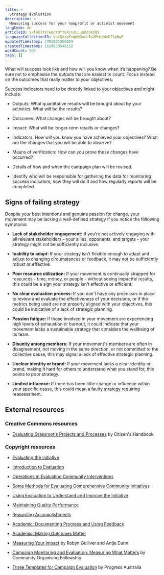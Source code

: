 ```yaml
---
title: >
  Strategy evaluation
description: >
  Measuring success for your nonprofit or activist movement
langCode: en
articleID: xkfGOltV7wEdr0ftGXjsXLLuQddbXdQ5
languageCollectionID: VafQXipYsWpMOuchIo2PnHqWmDZ1pNwE
updatedTimestamp: 1701621266059
createdTimestamp: 1629639548152
wordCount: 505
tags: []
---
```


What will success look like and how will you know when it’s happening? Be sure not to emphasise the outputs that are easiest to count. Focus instead on the outcomes that really matter to your objectives.

Success indicators need to be directly linked to your objectives and might include:

-   Outputs: What quantitative results will be brought about by your activities. What will be the results?
    
-   Outcomes: What changes will be brought about?
    
-   Impact: What will be longer-term results or changes?
    
-   Indicators: How will you know you have achieved your objectives? What are the changes that you will be able to observe?
    
-   Means of verification: How can you prove these changes have occurred?
    
-   Details of how and when the campaign plan will be revised.
    
-   Identify who will be responsible for gathering the data for monitoring success indicators, how they will do it and how regularly reports will be completed.
    

## Signs of failing strategy

Despite your best intentions and genuine passion for change, your movement may be lacking a well-defined strategy if you notice the following symptoms:

-   **Lack of stakeholder engagement:** If you're not actively engaging with all relevant stakeholders - your allies, opponents, and targets - your strategy might not be sufficiently inclusive.
    
-   **Inability to adapt:** If your strategy isn't flexible enough to adapt and adjust to changing circumstances or feedback, it may not be sufficiently robust or effective.
    
-   **Poor resource utilization:** If your movement is continually strapped for resources - time, money, or people - without seeing impactful results, this could be a sign your strategy isn't effective or efficient.
    
-   **No clear evaluation process:** If you don't have any processes in place to review and evaluate the effectiveness of your decisions, or if the metrics being used are not properly aligned with your objectives, this could be indicative of a lack of strategic planning.
    
-   **Passion fatigue:** If those involved in your movement are experiencing high levels of exhaustion or burnout, it could indicate that your movement lacks a sustainable strategy that considers the wellbeing of its team.
    
-   **Disunity among members:** If your movement's members are often in disagreement, not moving in the same direction, or not committed to the collective cause, this may signal a lack of effective strategic planning.
    
-   **Unclear identity or brand:** If your movement lacks a clear identity or brand, making it hard for others to understand what you stand for, this points to poor strategy.
    
-   **Limited influence:** If there has been little change or influence within your specific cause, this could mean a faulty strategy requiring reassessment.
    

## External resources

### Creative Commons resources

-   [Evaluating Grassroot's Projects and Processes](https://citizenshandbook.org/1_05_evaluate.html?utm_source=activisthandbook.org) by Citizen's Handbook
    

### Copyright resources

-   [Evaluating the Initiative](https://ctb.ku.edu/en/evaluating-initiative)
    
-   [Introduction to Evaluation](https://ctb.ku.edu/en/table-of-contents/evaluate/evaluation)
    
-   [Operations in Evaluating Community Interventions](https://ctb.ku.edu/en/table-of-contents/evaluate/evaluate-community-interventions)
    
-   [Some Methods for Evaluating Comprehensive Community Initiatives](https://ctb.ku.edu/en/table-of-contents/evaluate/evaluate-community-initiatives)
    
-   [Using Evaluation to Understand and Improve the Initiative](https://ctb.ku.edu/en/table-of-contents/evaluate/evaluation-to-understand-and-improve)
    
-   [Maintaining Quality Performance](https://ctb.ku.edu/en/table-of-contents/maintain/maintain-quality-performance)
    
-   [Rewarding Accomplishments](https://ctb.ku.edu/en/table-of-contents/maintain/reward-accomplishments)
    
-   [Academic: Documenting Progress and Using Feedback](https://ctb.ku.edu/en/best-change-processes/documenting-progress-and-using-feedback/overview)
    
-   [Academic: Making Outcomes Matter](https://ctb.ku.edu/en/best-change-processes/making-outcomes-matter/overview)
    
-   [Measuring Your Impact](https://commonslibrary.org/measuring-your-impact/) by Robyn Gulliver and Antje Dunn
    
-   [Campaign Monitoring and Evaluation: Measuring What Matters](https://commonslibrary.org/campaign-monitoring-and-evaluation-measuring-what-matters/) by Community Organising Fellowship
    
-   [Three Templates for Campaign Evaluation](https://commonslibrary.org/guide-3-templates-for-campaign-evaluation/) by Progress Australia